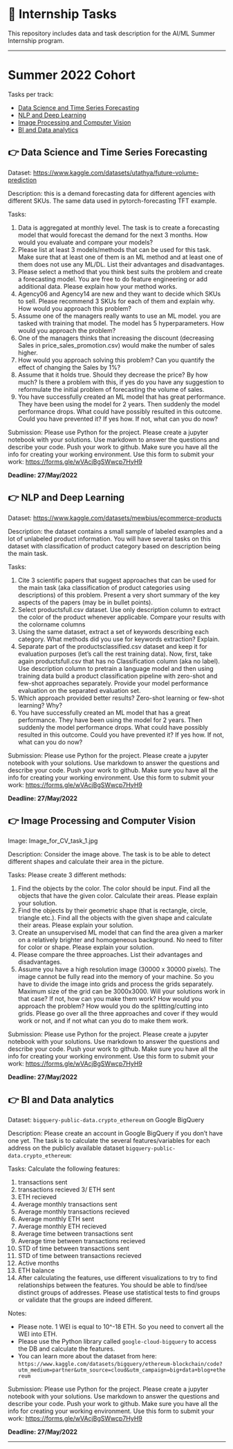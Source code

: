 # :wave: Internship Tasks
This repository includes data and task description for the AI/ML Summer Internship program.

---

# Summer 2022 Cohort
Tasks per track:
- [Data Science and Time Series Forecasting](#TS)
- [NLP and Deep Learning](#NLP)
- [Image Processing and Computer Vision](#CV)
- [BI and Data analytics](#BI)

## :point_right: Data Science and Time Series Forecasting <a name="TS"></a>
Dataset: https://www.kaggle.com/datasets/utathya/future-volume-prediction

Description: this is a demand forecasting data for different agencies with different SKUs. The same data used in pytorch-forecasting TFT example.

Tasks:
1. Data is aggregated at monthly level. The task is to create a forecasting model that would forecast the demand for the next 3 months. How would you evaluate and compare your models?
2. Please list at least 3 models/methods that can be used for this task. Make sure that at least one of them is an ML method and at least one of them does not use any ML/DL. List their advantages and disadvantages.
3. Please select a method that you think best suits the problem and create a forecasting model. You are free to do feature engineering or add additional data.
Please explain how your method works.
4. Agency06 and Agency14 are new and they want to decide which SKUs to sell. Please recommend 3 SKUs for each of them and explain why. How would you approach this problem?
5. Assume one of the managers really wants to use an ML model. you are tasked with training that model. The model has 5 hyperparameters. How would you approach the problem?
6. One of the managers thinks that increasing the discount (decreasing Sales in price_sales_promotion.csv) would make the number of sales higher.
7. How would you approach solving this problem? Can you quantify the effect of changing the Sales by 1%?
8. Assume that it holds true. Should they decrease the price? By how much? Is there a problem with this, if yes do you have any suggestion to reformulate the initial problem of forecasting the volume of sales.
9. You have successfully created an ML model that has great performance. They have been using the model for 2 years. Then suddenly the model performance drops. What could have possibly resulted in this outcome. Could you have prevented it? If yes how. If not, what can you do now?


Submission: Please use Python for the project. Please create a jupyter notebook with your solutions. Use markdown to answer the questions and describe your code. Push your work to github. Make sure you have all the info for creating your working environment. Use this form to submit your work: https://forms.gle/wVAcjBgSWwcp7HyH9

**Deadline: 27/May/2022**

## :point_right: NLP and Deep Learning <a name="NLP"></a>
Dataset: https://www.kaggle.com/datasets/mewbius/ecommerce-products

Description: the dataset contains a small sample of labeled examples and a lot of unlabeled product information. You will have several tasks on this dataset with classification of product category based on description being the main task.

Tasks:
1. Cite 3 scientific papers that suggest approaches that can be used for the main task (aka classification of product categories using descriptions) of this problem. Present a very short summary of the key aspects of the papers (may be in bullet points).
2. Select productsfull.csv dataset. Use only description column to extract the color of the product whenever applicable. Compare your results with the colorname columns
3. Using the same dataset, extract a set of keywords describing each category. What methods did you use for keywords extraction? Explain.
4. Separate part of the productsclassified.csv dataset and keep it for evaluation purposes (let’s call the rest training data). Now, first, take again productsfull.csv that has no Classification column (aka no label). Use description column to pretrain a language model and then using training data build a product classification pipeline with zero-shot and few-shot approaches separately. Provide your model performance evaluation on the separated evaluation set.
5. Which approach provided better results? Zero-shot learning or few-shot learning? Why?
6. You have successfully created an ML model that has a great performance. They have been using the model for 2 years. Then suddenly the model performance drops. What could have possibly resulted in this outcome. Could you have prevented it? If yes how. If not, what can you do now?

Submission: Please use Python for the project. Please create a jupyter notebook with your solutions. Use markdown to answer the questions and describe your code. Push your work to github. Make sure you have all the info for creating your working environment. Use this form to submit your work: https://forms.gle/wVAcjBgSWwcp7HyH9

**Deadline: 27/May/2022**

## :point_right: Image Processing and Computer Vision <a name="CV"></a>
Image: Image_for_CV_task_1.jpg

Description: Consider the image above. The task is to be able to detect different shapes and calculate their area in the picture. 

Tasks:
Please create 3 different methods:
1. Find the objects by the color. The color should be input. Find all the objects that have the given color. Calculate their areas. Please explain your solution.
2. Find the objects by their geometric shape (that is rectangle, circle, triangle etc.). Find all the objects with the given shape and calculate their areas. Please explain your solution.
3. Create an unsupervised ML model that can find the area given a marker on a relatively brighter and homogeneous background. No need to filter for color or shape. Please explain your solution.
4. Please compare the three approaches. List their advantages and disadvantages. 
5. Assume you have a high resolution image (30000 x 30000 pixels). The image cannot be fully read into the memory of your machine. So you have to divide the image into grids and process the grids separately. Maximum size of the grid can be 3000x3000. Will your solutions work in that case? If not, how can you make them work? How would you approach the problem? How would you do the splitting/cutting into grids. Please go over all the three approaches and cover if they would work or not, and if not what can you do to make them work. 

Submission: Please use Python for the project. Please create a jupyter notebook with your solutions. Use markdown to answer the questions and describe your code. Push your work to github. Make sure you have all the info for creating your working environment. Use this form to submit your work: https://forms.gle/wVAcjBgSWwcp7HyH9

**Deadline: 27/May/2022**

## :point_right: BI and Data analytics <a name="BI"></a>
Dataset: `bigquery-public-data.crypto_ethereum` on Google BigQuery

Description: Please create an account in Google BigQuery if you don’t have one yet. The task is to calculate the several features/variables for each address on the publicly available dataset `bigquery-public-data.crypto_ethereum`:

Tasks:
Calculate the following features:
1. transactions sent
2. transactions recieved
3/ ETH sent
3. ETH recieved
4. Average monthly transactions sent
5. Average monthly transactions recieved
6. Average monthly ETH sent
7. Average monthly ETH recieved
8. Average time between transactions sent
9. Average time between transactions recieved
10. STD of time between transactions sent
11. STD of time between transactions recieved
12. Active months
13. ETH balance
14. After calculating the features, use different visualizations to try to find relationships between the features. You should be able to find/see distinct groups of addresses. Please use statistical tests to find groups or validate that the groups are indeed different. 

Notes:
- Please note. 1 WEI is equal to 10^-18 ETH. So you need to convert all the WEI into ETH.
- Please use the Python library called `google-cloud-bigquery` to access the DB and calculate the features.
- You can learn more about the dataset from here: `https://www.kaggle.com/datasets/bigquery/ethereum-blockchain/code?utm_medium=partner&utm_source=cloud&utm_campaign=big+data+blog+ethereum`


Submission: Please use Python for the project. Please create a jupyter notebook with your solutions. Use markdown to answer the questions and describe your code. Push your work to github. Make sure you have all the info for creating your working environment. Use this form to submit your work: https://forms.gle/wVAcjBgSWwcp7HyH9

**Deadline: 27/May/2022**

---
